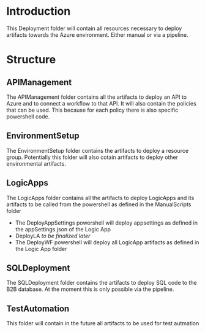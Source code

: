 # Introduction
This Deployment folder will contain all resources necessary to deploy artifacts towards the Azure environment. Either manual or via a pipeline.

# Structure

## APIManagement
The APIManagement folder contains all the artifacts to deploy an API to Azure and to connect a workflow to that API. It will also contain the policies that can be used. This because for each policy there is also specific powershell code. 

## EnvironmentSetup
The EnvironmentSetup folder contains the artifacts to deploy a resource group. Potentially this folder will also cotain artifacts to deploy other environmental artifacts.

## LogicApps
The LogicApps folder contains all the artifacts to deploy LogicApps and its artifacts to be called from the powershell as defined in the ManualScripts folder
- The DeployAppSettings powershell will deploy appsettings as defined in the appSettings.json of the Logic App
- DeployLA *to be finalized later*
- The DeployWF powershell will deploy all LogicApp artifacts as defined in the Logic App folder

## SQLDeployment
The SQLDeployment folder contains the artifacts to deploy SQL code to the B2B database.
At the moment this is only possible via the pipeline.

## TestAutomation
This folder will contain in the future all artifacts to be used for test autmation